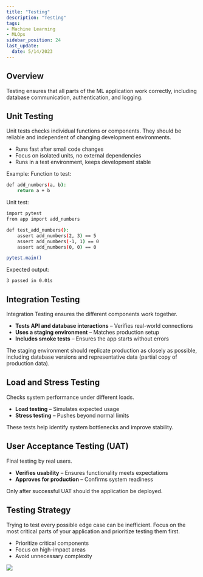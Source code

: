 ```yaml
---
title: "Testing"
description: "Testing"
tags: 
- Machine Learning
- MLOps
sidebar_position: 24
last_update:
  date: 5/14/2023
---
```



## Overview  

Testing ensures that all parts of the ML application work correctly, including database communication, authentication, and logging.  

## Unit Testing  

Unit tests checks individual functions or components. They should be reliable and independent of changing development environments.  

- Runs fast after small code changes  
- Focus on isolated units, no external dependencies  
- Runs in a test environment, keeps development stable  

Example: Function to test:

```bash
def add_numbers(a, b):
    return a + b
```

Unit test:

```bash
import pytest  
from app import add_numbers  

def test_add_numbers():  
    assert add_numbers(2, 3) == 5  
    assert add_numbers(-1, 1) == 0  
    assert add_numbers(0, 0) == 0  

pytest.main()
```

Expected output:

```
3 passed in 0.01s
```

## Integration Testing  

Integration Testing ensures the different components work together.  

- **Tests API and database interactions** – Verifies real-world connections  
- **Uses a staging environment** – Matches production setup  
- **Includes smoke tests** – Ensures the app starts without errors  

The staging environment should replicate production as closely as possible, including database versions and representative data (partial copy of production data).

## Load and Stress Testing  

Checks system performance under different loads.  

- **Load testing** – Simulates expected usage  
- **Stress testing** – Pushes beyond normal limits  

These tests help identify system bottlenecks and improve stability.  

## User Acceptance Testing (UAT)  

Final testing by real users.  

- **Verifies usability** – Ensures functionality meets expectations  
- **Approves for production** – Confirms system readiness  

Only after successful UAT should the application be deployed.  

## Testing Strategy  

Trying to test every possible edge case can be inefficient. Focus on the most critical parts of your application and prioritize testing them first.

- Prioritize critical components
- Focus on high-impact areas  
- Avoid unnecessary complexity  

<div class="img-center"> 

![](/img/docs/Screenshot-2025-03-20-094139.png)

</div>

